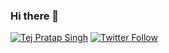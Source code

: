 ### Hi there 👋

[![Tej Pratap Singh](https://me.tejpratapsingh.com/assets/images/cover-trimmed.png)](https://me.tejpratapsingh.com)
[![Twitter Follow](https://link.tejpratapsingh.com/api/link/pixel/twitter.follow)](https://twitter.com/_tejpratap)
